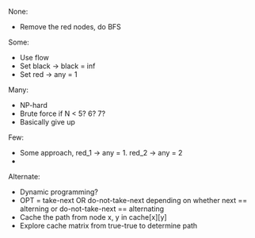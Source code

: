 None: 
- Remove the red nodes, do BFS

Some: 
- Use flow
- Set black -> black = inf
- Set red -> any = 1

Many:
- NP-hard
- Brute force if N < 5? 6? 7? 
- Basically give up

Few: 
- Some approach, red_1 -> any = 1. red_2 -> any = 2
- 

Alternate: 
- Dynamic programming? 
- OPT = take-next OR do-not-take-next depending on whether next == alterning or do-not-take-next == alternating
- Cache the path from node x, y in cache[x][y]
- Explore cache matrix from true-true to determine path

